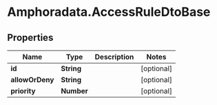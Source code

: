 # Amphoradata.AccessRuleDtoBase

## Properties

Name | Type | Description | Notes
------------ | ------------- | ------------- | -------------
**id** | **String** |  | [optional] 
**allowOrDeny** | **String** |  | [optional] 
**priority** | **Number** |  | [optional] 


